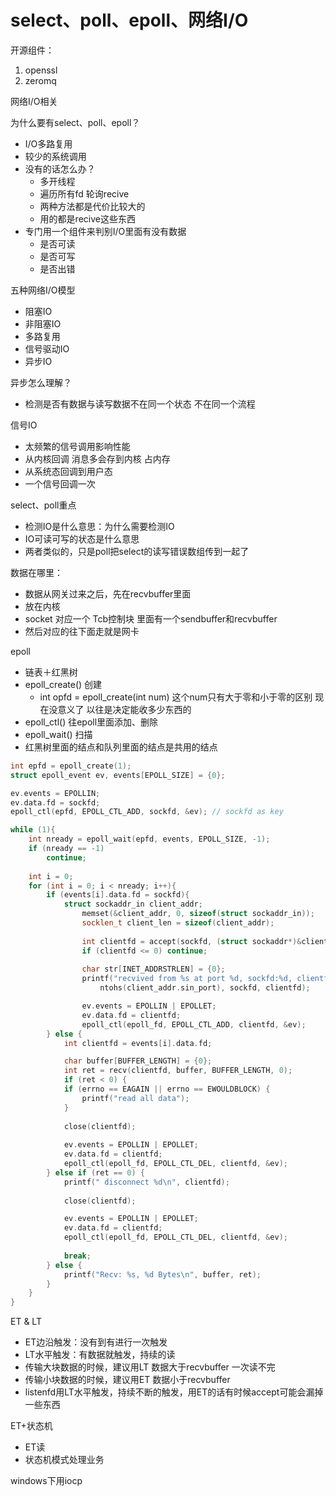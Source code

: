 # select、poll、epoll、网络I/O

开源组件：

1. openssl
2. zeromq



网络I/O相关



为什么要有select、poll、epoll？

* I/O多路复用
* 较少的系统调用
* 没有的话怎么办？
  * 多开线程
  * 遍历所有fd 轮询recive
  * 两种方法都是代价比较大的
  * 用的都是recive这些东西
* 专门用一个组件来判别I/O里面有没有数据
  * 是否可读
  * 是否可写
  * 是否出错



五种网络I/O模型

* 阻塞IO
* 非阻塞IO
* 多路复用
* 信号驱动IO
* 异步IO



异步怎么理解？

* 检测是否有数据与读写数据不在同一个状态  不在同一个流程



信号IO

* 太频繁的信号调用影响性能
* 从内核回调  消息多会存到内核 占内存
* 从系统态回调到用户态
* 一个信号回调一次



select、poll重点

* 检测IO是什么意思：为什么需要检测IO
* IO可读可写的状态是什么意思
* 两者类似的，只是poll把select的读写错误数组传到一起了



数据在哪里：

* 数据从网关过来之后，先在recvbuffer里面
* 放在内核
* socket  对应一个 Tcb控制块  里面有一个sendbuffer和recvbuffer
* 然后对应的往下面走就是网卡



epoll

* 链表＋红黑树
* epoll_create()  创建
  * int opfd = epoll_create(int num)  这个num只有大于零和小于零的区别  现在没意义了  以往是决定能收多少东西的
* epoll_ctl()  往epoll里面添加、删除
* epoll_wait() 扫描
* 红黑树里面的结点和队列里面的结点是共用的结点

```C++
int epfd = epoll_create(1);
struct epoll_event ev, events[EPOLL_SIZE] = {0};

ev.events = EPOLLIN;
ev.data.fd = sockfd;
epoll_ctl(epfd, EPOLL_CTL_ADD, sockfd, &ev); // sockfd as key

while (1){
    int nready = epoll_wait(epfd, events, EPOLL_SIZE, -1);
    if (nready == -1)
        continue;
    
    int i = 0;
    for (int i = 0; i < nready; i++){
        if (events[i].data.fd = sockfd){
            struct sockaddr_in client_addr;
				memset(&client_addr, 0, sizeof(struct sockaddr_in));
				socklen_t client_len = sizeof(client_addr);
			
				int clientfd = accept(sockfd, (struct sockaddr*)&client_addr, &client_len);
				if (clientfd <= 0) continue;
	
				char str[INET_ADDRSTRLEN] = {0};
				printf("recvived from %s at port %d, sockfd:%d, clientfd:%d\n", inet_ntop(AF_INET, &client_addr.sin_addr, str, sizeof(str)),
					ntohs(client_addr.sin_port), sockfd, clientfd);

				ev.events = EPOLLIN | EPOLLET;
				ev.data.fd = clientfd;
				epoll_ctl(epoll_fd, EPOLL_CTL_ADD, clientfd, &ev);
        } else {
            int clientfd = events[i].data.fd;

			char buffer[BUFFER_LENGTH] = {0};
			int ret = recv(clientfd, buffer, BUFFER_LENGTH, 0);
			if (ret < 0) {
			if (errno == EAGAIN || errno == EWOULDBLOCK) {
				printf("read all data");
			}
					
			close(clientfd);
					
			ev.events = EPOLLIN | EPOLLET;
			ev.data.fd = clientfd;
			epoll_ctl(epoll_fd, EPOLL_CTL_DEL, clientfd, &ev);
        } else if (ret == 0) {
			printf(" disconnect %d\n", clientfd);
					
			close(clientfd);

			ev.events = EPOLLIN | EPOLLET;
			ev.data.fd = clientfd;
			epoll_ctl(epoll_fd, EPOLL_CTL_DEL, clientfd, &ev);
					
			break;
		} else {
			printf("Recv: %s, %d Bytes\n", buffer, ret);
		}
    }
}
```

ET & LT

* ET边沿触发：没有到有进行一次触发
* LT水平触发：有数据就触发，持续的读
* 传输大块数据的时候，建议用LT 数据大于recvbuffer 一次读不完
* 传输小块数据的时候，建议用ET  数据小于recvbuffer
* listenfd用LT水平触发，持续不断的触发，用ET的话有时候accept可能会漏掉一些东西



ET+状态机

* ET读
* 状态机模式处理业务



windows下用iocp

